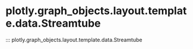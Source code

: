 # plotly.graph_objects.layout.template.data.Streamtube

::: plotly.graph_objects.layout.template.data.Streamtube
